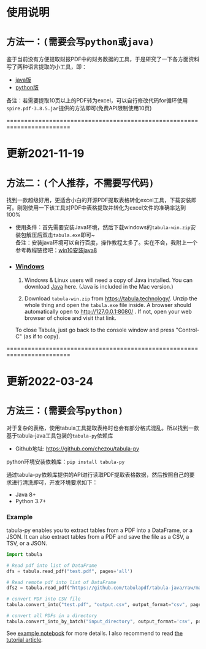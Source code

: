 # 使用说明
# `方法一：(需要会写python或java)`<br>
鉴于当前没有方便提取财报PDF中的财务数据的工具，于是研究了一下各方面资料写了两种语言提取的小工具，即：<br>
- [java版](https://github.com/ARTAvrilLavigne/ExtractFinancialStatement/tree/main/java/ParsePDF)
- [python版](https://github.com/ARTAvrilLavigne/ExtractFinancialStatement/tree/main/python/parsePDF)

备注：若需要提取10页以上的PDF转为excel，可以自行修改代码for循环使用`spire.pdf-3.8.5.jar`提供的方法即可(免费API限制使用10页)<br>

========================================================================<br>
# 更新2021-11-19  
# `方法二：(个人推荐，不需要写代码)`<br>
找到一款超级好用，更适合小白的开源PDF提取表格转化excel工具，下载安装即可。刚刚使用一下该工具对PDF中表格提取并转化为excel文件的准确率达到100%<br>
- 使用条件：首先需要安装Java环境，然后下载windows的`tabula-win.zip`安装包解压后双击`tabula.exe`即可~<br>
备注：安装java环境可以自行百度，操作教程太多了。实在不会，我附上一个参考教程链接吧：[win10安装java8](https://blog.csdn.net/JunLeon/article/details/122623465)<br>
* ### [Windows](https://aegis4048.github.io/parse-pdf-files-while-retaining-structure-with-tabula-py)  
  1. Windows & Linux users will need a copy of Java installed. You can download [Java](https://www.java.com/zh-CN/download/) here. (Java is included in the Mac version.)
  
  2. Download `tabula-win.zip` from https://tabula.technology/. Unzip the whole thing
  and open the `tabula.exe` file inside. A browser should automatically open
  to http://127.0.0.1:8080/ . If not, open your web browser of choice and
  visit that link.

  To close Tabula, just go back to the console window and press "Control-C"
  (as if to copy).

========================================================================<br>
# 更新2022-03-24  
# `方法三：(需要会写python)`<br>
对于复杂的表格，使用tabula工具提取表格时也会有部分格式混乱。所以找到一款基于tabula-java工具包装的`tabula-py`依赖库<br>
- Github地址: https://github.com/chezou/tabula-py

python环境安装依赖库：`pip install tabula-py`<br>

通过tabula-py依赖库提供的API进行读取PDF提取表格数据，然后按照自己的要求进行清洗即可，开发环境要求如下：<br>
- Java 8+
- Python 3.7+

### Example

tabula-py enables you to extract tables from a PDF into a DataFrame, or a JSON. It can also extract tables from a PDF and save the file as a CSV, a TSV, or a JSON.  

```py
import tabula

# Read pdf into list of DataFrame
dfs = tabula.read_pdf("test.pdf", pages='all')

# Read remote pdf into list of DataFrame
dfs2 = tabula.read_pdf("https://github.com/tabulapdf/tabula-java/raw/master/src/test/resources/technology/tabula/arabic.pdf")

# convert PDF into CSV file
tabula.convert_into("test.pdf", "output.csv", output_format="csv", pages='all')

# convert all PDFs in a directory
tabula.convert_into_by_batch("input_directory", output_format='csv', pages='all')
```

See [example notebook](https://nbviewer.jupyter.org/github/chezou/tabula-py/blob/master/examples/tabula_example.ipynb) for more details. I also recommend to read [the tutorial article](https://aegis4048.github.io/parse-pdf-files-while-retaining-structure-with-tabula-py).
